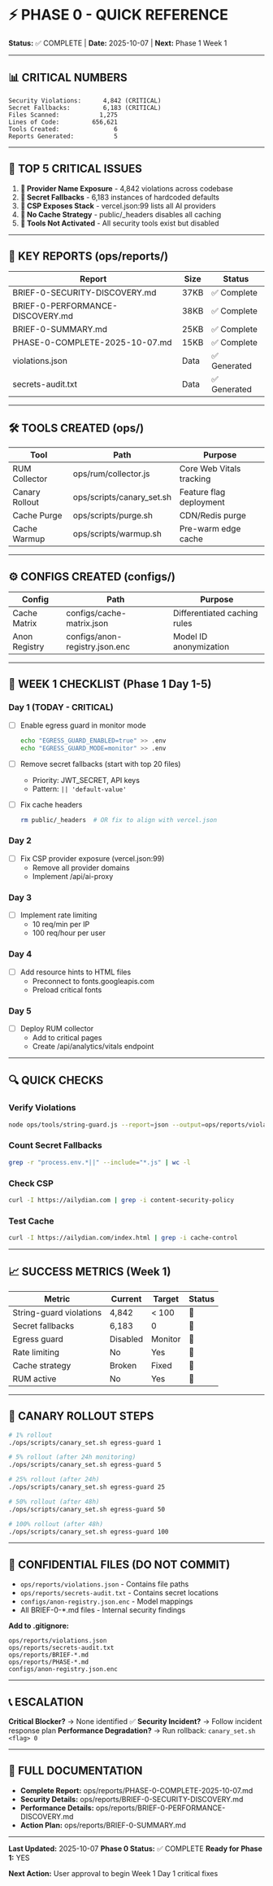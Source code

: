 # ⚡ PHASE 0 - QUICK REFERENCE

**Status:** ✅ COMPLETE | **Date:** 2025-10-07 | **Next:** Phase 1 Week 1

---

## 📊 CRITICAL NUMBERS

```
Security Violations:      4,842 (CRITICAL)
Secret Fallbacks:         6,183 (CRITICAL)
Files Scanned:           1,275
Lines of Code:         656,621
Tools Created:               6
Reports Generated:           5
```

---

## 🚨 TOP 5 CRITICAL ISSUES

1. **🔴 Provider Name Exposure** - 4,842 violations across codebase
2. **🔴 Secret Fallbacks** - 6,183 instances of hardcoded defaults
3. **🔴 CSP Exposes Stack** - vercel.json:99 lists all AI providers
4. **🔴 No Cache Strategy** - public/_headers disables all caching
5. **🔴 Tools Not Activated** - All security tools exist but disabled

---

## 📁 KEY REPORTS (ops/reports/)

| Report | Size | Status |
|--------|------|--------|
| BRIEF-0-SECURITY-DISCOVERY.md | 37KB | ✅ Complete |
| BRIEF-0-PERFORMANCE-DISCOVERY.md | 38KB | ✅ Complete |
| BRIEF-0-SUMMARY.md | 25KB | ✅ Complete |
| PHASE-0-COMPLETE-2025-10-07.md | 15KB | ✅ Complete |
| violations.json | Data | ✅ Generated |
| secrets-audit.txt | Data | ✅ Generated |

---

## 🛠️ TOOLS CREATED (ops/)

| Tool | Path | Purpose |
|------|------|---------|
| RUM Collector | ops/rum/collector.js | Core Web Vitals tracking |
| Canary Rollout | ops/scripts/canary_set.sh | Feature flag deployment |
| Cache Purge | ops/scripts/purge.sh | CDN/Redis purge |
| Cache Warmup | ops/scripts/warmup.sh | Pre-warm edge cache |

---

## ⚙️ CONFIGS CREATED (configs/)

| Config | Path | Purpose |
|--------|------|---------|
| Cache Matrix | configs/cache-matrix.json | Differentiated caching rules |
| Anon Registry | configs/anon-registry.json.enc | Model ID anonymization |

---

## 🎯 WEEK 1 CHECKLIST (Phase 1 Day 1-5)

### Day 1 (TODAY - CRITICAL)

- [ ] Enable egress guard in monitor mode
  ```bash
  echo "EGRESS_GUARD_ENABLED=true" >> .env
  echo "EGRESS_GUARD_MODE=monitor" >> .env
  ```

- [ ] Remove secret fallbacks (start with top 20 files)
  - Priority: JWT_SECRET, API keys
  - Pattern: `|| 'default-value'`

- [ ] Fix cache headers
  ```bash
  rm public/_headers  # OR fix to align with vercel.json
  ```

### Day 2

- [ ] Fix CSP provider exposure (vercel.json:99)
  - Remove all provider domains
  - Implement /api/ai-proxy

### Day 3

- [ ] Implement rate limiting
  - 10 req/min per IP
  - 100 req/hour per user

### Day 4

- [ ] Add resource hints to HTML files
  - Preconnect to fonts.googleapis.com
  - Preload critical fonts

### Day 5

- [ ] Deploy RUM collector
  - Add to critical pages
  - Create /api/analytics/vitals endpoint

---

## 🔍 QUICK CHECKS

### Verify Violations
```bash
node ops/tools/string-guard.js --report=json --output=ops/reports/violations.json
```

### Count Secret Fallbacks
```bash
grep -r "process.env.*||" --include="*.js" | wc -l
```

### Check CSP
```bash
curl -I https://ailydian.com | grep -i content-security-policy
```

### Test Cache
```bash
curl -I https://ailydian.com/index.html | grep -i cache-control
```

---

## 📈 SUCCESS METRICS (Week 1)

| Metric | Current | Target | Status |
|--------|---------|--------|--------|
| String-guard violations | 4,842 | < 100 | 🔴 |
| Secret fallbacks | 6,183 | 0 | 🔴 |
| Egress guard | Disabled | Monitor | 🔴 |
| Rate limiting | No | Yes | 🔴 |
| Cache strategy | Broken | Fixed | 🔴 |
| RUM active | No | Yes | 🔴 |

---

## 🚀 CANARY ROLLOUT STEPS

```bash
# 1% rollout
./ops/scripts/canary_set.sh egress-guard 1

# 5% rollout (after 24h monitoring)
./ops/scripts/canary_set.sh egress-guard 5

# 25% rollout (after 24h)
./ops/scripts/canary_set.sh egress-guard 25

# 50% rollout (after 48h)
./ops/scripts/canary_set.sh egress-guard 50

# 100% rollout (after 48h)
./ops/scripts/canary_set.sh egress-guard 100
```

---

## 🔐 CONFIDENTIAL FILES (DO NOT COMMIT)

- `ops/reports/violations.json` - Contains file paths
- `ops/reports/secrets-audit.txt` - Contains secret locations
- `configs/anon-registry.json.enc` - Model mappings
- All BRIEF-0-*.md files - Internal security findings

**Add to .gitignore:**
```
ops/reports/violations.json
ops/reports/secrets-audit.txt
ops/reports/BRIEF-*.md
ops/reports/PHASE-*.md
configs/anon-registry.json.enc
```

---

## 📞 ESCALATION

**Critical Blocker?** → None identified ✅
**Security Incident?** → Follow incident response plan
**Performance Degradation?** → Run rollback: `canary_set.sh <flag> 0`

---

## 🔗 FULL DOCUMENTATION

- **Complete Report:** ops/reports/PHASE-0-COMPLETE-2025-10-07.md
- **Security Details:** ops/reports/BRIEF-0-SECURITY-DISCOVERY.md
- **Performance Details:** ops/reports/BRIEF-0-PERFORMANCE-DISCOVERY.md
- **Action Plan:** ops/reports/BRIEF-0-SUMMARY.md

---

**Last Updated:** 2025-10-07
**Phase 0 Status:** ✅ COMPLETE
**Ready for Phase 1:** YES

**Next Action:** User approval to begin Week 1 Day 1 critical fixes
